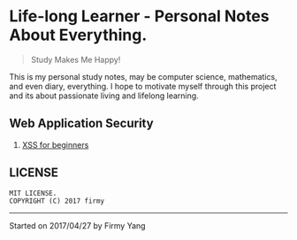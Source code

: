 # Life-long Learner - Personal Notes About Everything.

> Study Makes Me Happy!

This is my personal study notes, may be computer science, mathematics, and even diary, everything. I hope to motivate myself through this project and its about passionate living and lifelong learning.

Web Application Security
---
1. [XSS for beginners](./web-application-security/XSS-for-beginners.md)

## LICENSE
```
MIT LICENSE.
COPYRIGHT (C) 2017 firmy
```  
---
Started on 2017/04/27 by Firmy Yang
